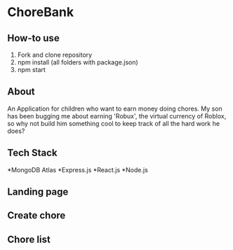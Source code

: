 # ChoreBank

## How-to use
1. Fork and clone repository
2. npm install (all folders with package.json)
3. npm start 

## About
An Application for children who want to earn money doing chores.  My son has been bugging me about earning 'Robux', the virtual currency of Roblox, so why not build him something cool to keep track of all the hard work he does?

## Tech Stack
*MongoDB Atlas
*Express.js
*React.js
*Node.js

## Landing page

## Create chore

## Chore list
